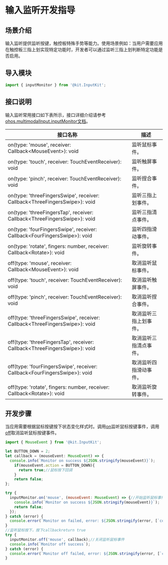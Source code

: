 # 输入监听开发指导

## 场景介绍

输入监听提供监听按键，触控板特殊手势等能力。使用场景例如：当用户需要应用在触控板三指上划实现特定功能时，开发者可以通过监听三指上划判断特定功能是否启用。

## 导入模块

```js
import { inputMonitor } from '@kit.InputKit';
```

## 接口说明

输入监听常用接口如下表所示，接口详细介绍请参考[ohos.multimodalInput.inputMonitor文档](../../reference/apis-input-kit/js-apis-inputmonitor-sys.md)。

| 接口名称  | 描述 |
| ------------------------------------------------------------ | -------------------------- |
| on(type: 'mouse', receiver: Callback&lt;MouseEvent&gt;): void |监听鼠标事件。 |
| on(type: 'touch', receiver: TouchEventReceiver): void | 监听触屏事件。 |
| on(type: 'pinch', receiver: TouchEventReceiver): void | 监听捏合事件。 |
| on(type: 'threeFingersSwipe', receiver: Callback&lt;ThreeFingersSwipe&gt;): void | 监听三指上划事件。 |
| on(type: 'threeFingersTap', receiver: Callback&lt;ThreeFingersSwipe&gt;): void | 监听三指清点事件。 |
| on(type: 'fourFingersSwipe', receiver: Callback&lt;FourFingersSwipe&gt;): void | 监听四指滑动事件。 |
| on(type: 'rotate', fingers: number, receiver: Callback&lt;Rotate&gt;): void | 监听旋转事件。 |
| off(type: 'mouse', receiver: Callback&lt;MouseEvent&gt;): void |取消监听鼠标事件。 |
| off(type: 'touch', receiver: TouchEventReceiver): void | 取消监听触屏事件。 |
| off(type: 'pinch', receiver: TouchEventReceiver): void | 取消监听捏合事件。 |
| off(type: 'threeFingersSwipe', receiver: Callback&lt;ThreeFingersSwipe&gt;): void | 取消监听三指上划事件。 |
| off(type: 'threeFingersTap', receiver: Callback&lt;ThreeFingersSwipe&gt;): void | 取消监听三指清点事件。 |
| off(type: 'fourFingersSwipe', receiver: Callback&lt;FourFingersSwipe&gt;): void | 取消监听四指滑动事件。 |
| off(type: 'rotate', fingers: number, receiver: Callback&lt;Rotate&gt;): void | 取消监听旋转事件。 |

## 开发步骤

当应用需要根据鼠标按键按下状态变化样式时。调用[on](../../reference/apis-input-kit/js-apis-inputmonitor-sys.md#inputmonitoronmouse9)监听鼠标按键事件，调用[off](../../reference/apis-input-kit/js-apis-inputmonitor-sys.md#inputmonitoroffmouse9)取消监听鼠标按键事件。

```js
import { MouseEvent } from '@kit.InputKit';

let BUTTON_DOWN = 2;
let callback = (mouseEvent: MouseEvent) => {
  console.info(`Monitor on success ${JSON.stringify(mouseEvent)}`);
    if(mouseEvent.action = BUTTON_DOWN){
      return true;//鼠标按下回调
    }
    return false;
};

try {
  inputMonitor.on('mouse', (mouseEvent: MouseEvent) => {//开始监听鼠标事件
    console.info(`Monitor on success ${JSON.stringify(mouseEvent)}`);
    return false;
  });
} catch (error) {
  console.error(`Monitor on failed, error: ${JSON.stringify(error, [`code`, `message`])}`);
}
//监听鼠标按下，按下callbackreturn true
try {
  inputMonitor.off('mouse', callback);//关闭监听鼠标事件
  console.info(`Monitor off success`);
} catch (error) {
  console.error(`Monitor off failed, error: ${JSON.stringify(error, [`code`, `message`])}`);
}
```